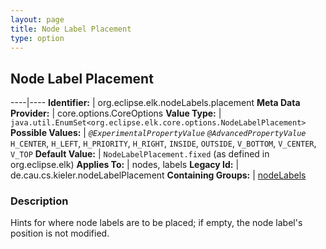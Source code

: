 ```yaml
---
layout: page
title: Node Label Placement
type: option
---
```

## Node Label Placement

----|----
**Identifier:** | org.eclipse.elk.nodeLabels.placement
**Meta Data Provider:** | core.options.CoreOptions
**Value Type:** | `java.util.EnumSet<org.eclipse.elk.core.options.NodeLabelPlacement>`
**Possible Values:** | *`@ExperimentalPropertyValue`* *`@AdvancedPropertyValue`* `H_CENTER`, `H_LEFT`, `H_PRIORITY`, `H_RIGHT`, `INSIDE`, `OUTSIDE`, `V_BOTTOM`, `V_CENTER`, `V_TOP`
**Default Value:** | `NodeLabelPlacement.fixed` (as defined in org.eclipse.elk)
**Applies To:** | nodes, labels
**Legacy Id:** | de.cau.cs.kieler.nodeLabelPlacement
**Containing Groups:** | [nodeLabels](org-eclipse-elk-nodeLabels)


### Description
Hints for where node labels are to be placed; if empty, the node label's position is not modified.

